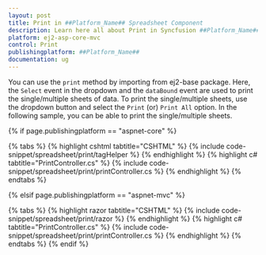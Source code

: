 ```yaml
---
layout: post
title: Print in ##Platform_Name## Spreadsheet Component
description: Learn here all about Print in Syncfusion ##Platform_Name## Spreadsheet component of Syncfusion Essential JS 2 and more.
platform: ej2-asp-core-mvc
control: Print
publishingplatform: ##Platform_Name##
documentation: ug
---
```



You can use the `print` method by importing from ej2-base package. Here, the `Select` event in the dropdown and the `dataBound` event are used to print the single/multiple sheets of data. To print the single/multiple sheets, use the dropdown button and select the `Print` (or) `Print All` option. In the following sample, you can be able to print the single/multiple sheets.

{% if page.publishingplatform == "aspnet-core" %}

{% tabs %}
{% highlight cshtml tabtitle="CSHTML" %}
{% include code-snippet/spreadsheet/print/tagHelper %}
{% endhighlight %}
{% highlight c# tabtitle="PrintController.cs" %}
{% include code-snippet/spreadsheet/print/printController.cs %}
{% endhighlight %}
{% endtabs %}

{% elsif page.publishingplatform == "aspnet-mvc" %}

{% tabs %}
{% highlight razor tabtitle="CSHTML" %}
{% include code-snippet/spreadsheet/print/razor %}
{% endhighlight %}
{% highlight c# tabtitle="PrintController.cs" %}
{% include code-snippet/spreadsheet/print/printController.cs %}
{% endhighlight %}
{% endtabs %}
{% endif %}

